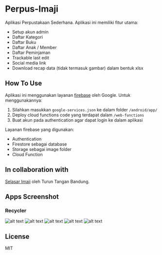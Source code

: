 # Perpus-Imaji

Aplikasi Perpustakaan Sederhana. Aplikasi ini memiliki fitur utama:

- Setup akun admin
- Daftar Kategori
- Daftar Buku
- Daftar Anak / Member
- Daftar Peminjaman
- Trackable last edit
- Social media link
- Download recap data (tidak termasuk gambar) dalam bentuk xlsx

## How To Use

Aplikasi ini menggunakan layanan [firebase](firebase.com) oleh Google. Untuk menggunakannya:

1. Silahkan masukkan `google-services.json` ke dalam folder `/android/app/`
2. Deploy cloud functions code yang terdapat dalam `/web-functions`
3. Buat akun pada authentication agar dapat login ke dalam aplikasi

Layanan firebase yang digunakan:

- Authentication
- Firestore sebagai database
- Storage sebagai image folder
- Cloud Function

## In collaboration with

[Selasar Imaji](https://www.instagram.com/selasarimaji/) oleh Turun Tangan Bandung.

## Apps Screenshot

### Recycler

![alt text][category-recycler]
![alt text][book-recycler] 
![alt text][kid-recycler]
![alt text][borrow-recycler]
![alt text][inspect-recycler]

## License

MIT

<!-- recycler -->
[category-recycler]: https://github.com/alifgiant/Perpus-Imaji/blob/v1-release/images/recycler/category.png "Category Recycler"
[book-recycler]: https://github.com/alifgiant/Perpus-Imaji/blob/v1-release/images/recycler/book.png "Book Recycler"
[kid-recycler]: https://github.com/alifgiant/Perpus-Imaji/blob/v1-release/images/recycler/kid.png "Kid Recycler"
[borrow-recycler]: https://github.com/alifgiant/Perpus-Imaji/blob/v1-release/images/recycler/borrow.png "Borrow Recycler"
[inspect-recycler]: https://github.com/alifgiant/Perpus-Imaji/blob/v1-release/images/recycler/inspect.png "Inspect Recycler"